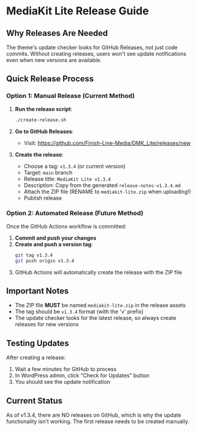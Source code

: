 # MediaKit Lite Release Guide

## Why Releases Are Needed

The theme's update checker looks for GitHub Releases, not just code commits. Without creating releases, users won't see update notifications even when new versions are available.

## Quick Release Process

### Option 1: Manual Release (Current Method)

1. **Run the release script**:
   ```bash
   ./create-release.sh
   ```

2. **Go to GitHub Releases**:
   - Visit: https://github.com/Finish-Line-Media/DMK_Lite/releases/new

3. **Create the release**:
   - Choose a tag: `v1.3.4` (or current version)
   - Target: `main` branch
   - Release title: `MediaKit Lite v1.3.4`
   - Description: Copy from the generated `release-notes-v1.3.4.md`
   - Attach the ZIP file (RENAME to `mediakit-lite.zip` when uploading!)
   - Publish release

### Option 2: Automated Release (Future Method)

Once the GitHub Actions workflow is committed:

1. **Commit and push your changes**
2. **Create and push a version tag**:
   ```bash
   git tag v1.3.4
   git push origin v1.3.4
   ```
3. GitHub Actions will automatically create the release with the ZIP file

## Important Notes

- The ZIP file **MUST** be named `mediakit-lite.zip` in the release assets
- The tag should be `v1.3.4` format (with the 'v' prefix)
- The update checker looks for the latest release, so always create releases for new versions

## Testing Updates

After creating a release:
1. Wait a few minutes for GitHub to process
2. In WordPress admin, click "Check for Updates" button
3. You should see the update notification

## Current Status

As of v1.3.4, there are NO releases on GitHub, which is why the update functionality isn't working. The first release needs to be created manually.